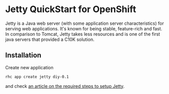 # Jetty QuickStart for OpenShift

Jetty is a Java web server (with some application server characteristics) for serving web applications. It's known for being stable, feature-rich and fast. In comparison to Tomcat, Jetty takes less resources and is one of the first java servers that provided a C10K solution.

## Installation

Create new application

    rhc app create jetty diy-0.1

and check [an article on the required steps to setup Jetty](https://openshift.redhat.com/community/blogs/jetty-on-openshift-lightweight-java-web-serving-for-the-cloud).
